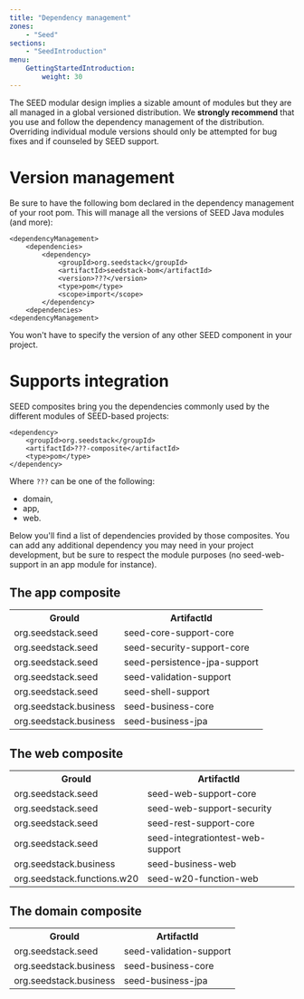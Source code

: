 ```yaml
---
title: "Dependency management"
zones:
    - "Seed"
sections:
    - "SeedIntroduction"
menu:
    GettingStartedIntroduction:
        weight: 30
---
```


The SEED modular design implies a sizable amount of modules but they are all managed in a global versioned distribution.
We **strongly recommend** that you use and follow the dependency management of the distribution. Overriding individual
module versions should only be attempted for bug fixes and if counseled by SEED support.

# Version management

Be sure to have the following bom declared in the dependency management of your root
pom. This will manage all the versions of SEED Java modules (and more):

    <dependencyManagement>
        <dependencies>
            <dependency>
                <groupId>org.seedstack</groupId>
                <artifactId>seedstack-bom</artifactId>
                <version>???</version>
                <type>pom</type>
                <scope>import</scope>
            </dependency>
        <dependencies>
    <dependencyManagement>

You won't have to specify the version of any other SEED component in your project.

# Supports integration

SEED composites bring you the dependencies commonly used by the different modules of SEED-based projects:

    <dependency>
	    <groupId>org.seedstack</groupId>
		<artifactId>???-composite</artifactId>
		<type>pom</type>
	</dependency>

Where `???` can be one of the following:

- domain,
- app,
- web.

Below you'll find a list of dependencies provided by those composites. You can add any additional dependency you may need
in your project development, but be sure to respect the module purposes (no seed-web-support in an app module for instance).

## The app composite

<table class="table table-bordered table-striped">
<tr><th>GrouId</th><th>ArtifactId</th></tr>
<tr><td>org.seedstack.seed</td><td>seed-core-support-core</td></tr>
<tr><td>org.seedstack.seed</td><td>seed-security-support-core</td></tr>
<tr><td>org.seedstack.seed</td><td>seed-persistence-jpa-support</td></tr>
<tr><td>org.seedstack.seed</td><td>seed-validation-support</td></tr>
<tr><td>org.seedstack.seed</td><td>seed-shell-support</td></tr>
<tr><td>org.seedstack.business</td><td>seed-business-core</td></tr>
<tr><td>org.seedstack.business</td><td>seed-business-jpa</td></tr>
</table>

## The web composite

<table class="table table-bordered table-striped">
<tr><th>GrouId</th><th>ArtifactId</th></tr>
<tr><td>org.seedstack.seed</td><td>seed-web-support-core</td></tr>
<tr><td>org.seedstack.seed</td><td>seed-web-support-security</td></tr>
<tr><td>org.seedstack.seed</td><td>seed-rest-support-core</td></tr>
<tr><td>org.seedstack.seed</td><td>seed-integrationtest-web-support</td></tr>
<tr><td>org.seedstack.business</td><td>seed-business-web</td></tr>
<tr><td>org.seedstack.functions.w20</td><td>seed-w20-function-web</td></tr>
</table>

## The domain composite

<table class="table table-bordered table-striped">
<tr><th>GrouId</th><th>ArtifactId</th></tr>
<tr><td>org.seedstack.seed</td><td>seed-validation-support</td></tr>
<tr><td>org.seedstack.business</td><td>seed-business-core</td></tr>
<tr><td>org.seedstack.business</td><td>seed-business-jpa</td></tr>
</table>
